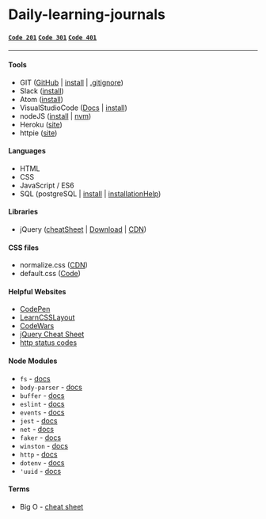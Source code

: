 # Daily-learning-journals

#### [`Code 201`](Code%20201/201_README.md) [`Code 301`](/Code%20301/301_README.md) [`Code 401`](Code%20401/401_README.md)
<hr>

#### Tools
- GIT ([GitHub](https://github.com/) | [install](https://git-scm.com/book/en/v2/Getting-Started-Installing-Git) | [.gitignore](https://www.gitignore.io/))
- Slack ([install](https://slack.com/downloads))
- Atom ([install](https://atom.io/))
- VisualStudioCode ([Docs](https://code.visualstudio.com/docs) | [install](https://code.visualstudio.com/Download))
- nodeJS ([install](https://nodejs.org/en/download/) | [nvm](https://github.com/creationix/nvm))
- Heroku ([site](https://dashboard.heroku.com/))
- httpie ([site](https://httpie.org/))

#### Languages
- HTML
- CSS
- JavaScript / ES6
- SQL (postgreSQL | [install](https://www.postgresql.org/download/) | [installationHelp](http://www.postgresqltutorial.com/install-postgresql/))

#### Libraries
- jQuery ([cheatSheet](https://oscarotero.com/jquery/) | [Download](http://jquery.com/download/) | [CDN](https://code.jquery.com/))

#### CSS files
- normalize.css ([CDN](https://cdnjs.com/libraries/normalize))
- default.css ([Code](https://cssreset.com/scripts/eric-meyer-reset-css/))

#### Helpful Websites
- [CodePen](https://codepen.io/)
- [LearnCSSLayout](http://learnlayout.com/)
- [CodeWars](https://www.codewars.com)
- [jQuery Cheat Sheet](https://oscarotero.com/jquery/)
- [http status codes](https://en.wikipedia.org/wiki/List_of_HTTP_status_codes)

#### Node Modules
- `fs` - [docs](https://nodejs.org/api/fs.html)
- `body-parser` - [docs](https://www.npmjs.com/package/body-parser-json)
- `buffer` - [docs](https://nodejs.org/api/buffer.html)
- `eslint` - [docs](https://www.npmjs.com/package/eslint)
- `events` - [docs](https://nodejs.org/api/events.html)
- `jest` - [docs](http://facebook.github.io/jest/docs/en/getting-started.html)
- `net` - [docs](https://nodejs.org/api/net.html)
- `faker` - [docs](https://www.npmjs.com/package/faker)
- `winston` - [docs](https://www.npmjs.com/package/winston)
- `http` - [docs](https://nodejs.org/api/http.html)
- `dotenv` - [docs](https://www.npmjs.com/package/dotenv)
- `'uuid` - [docs]()

#### Terms
- Big O - [cheat sheet](http://bigocheatsheet.com/)